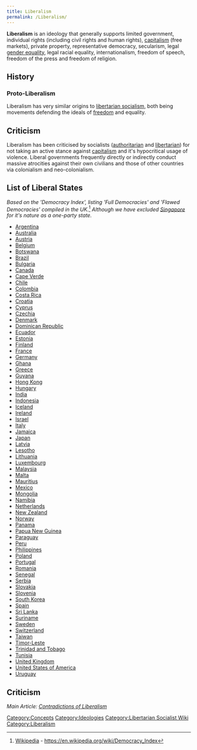 ```yaml
---
title: Liberalism
permalink: /Liberalism/
---
```


**Liberalism** is an ideology that generally supports limited
government, individual rights (including civil rights and human rights),
[capitalism](capitalism "wikilink") (free markets), private property,
representative democracy, secularism, legal [gender
equality](Gender_Equality "wikilink"), legal racial equality,
internationalism, freedom of speech, freedom of the press and freedom of
religion.

## History

### Proto-Liberalism

Liberalism has very similar origins to [libertarian
socialism](Libertarian_Socialism "wikilink"), both being movements
defending the ideals of [freedom](freedom "wikilink") and equality.

## Criticism

Liberalism has been criticised by socialists
([authoritarian](Authoritarian_Socialism "wikilink") and
[libertarian](Libertarian_Socialism "wikilink")) for not taking an
active stance against [capitalism](capitalism "wikilink") and it's
hypocritical usage of violence. Liberal governments frequently directly
or indirectly conduct massive atrocities against their own civilians and
those of other countries via colonialism and neo-colonialism.

## List of Liberal States

*Based on the 'Democracy Index', listing 'Full Democracies' and 'Flawed
Democracies' compiled in the UK.*[^1] *Although we have excluded
[Singapore](Singapore "wikilink") for it's nature as a one-party state.*

- [Argentina](Argentina "wikilink")
- [Australia](Australia "wikilink")
- [Austria](Austria "wikilink")
- [Belgium](Belgium "wikilink")
- [Botswana](Botswana "wikilink")
- [Brazil](Brazil "wikilink")
- [Bulgaria](Bulgaria "wikilink")
- [Canada](Canada "wikilink")
- [Cape Verde](Cape_Verde "wikilink")
- [Chile](Chile "wikilink")
- [Colombia](Colombia "wikilink")
- [Costa Rica](Costa_Rica "wikilink")
- [Croatia](Croatia "wikilink")
- [Cyprus](Cyprus "wikilink")
- [Czechia](Czechia "wikilink")
- [Denmark](Denmark "wikilink")
- [Dominican Republic](Dominican_Republic "wikilink")
- [Ecuador](Ecuador "wikilink")
- [Estonia](Estonia "wikilink")
- [Finland](Finland "wikilink")
- [France](France "wikilink")
- [Germany](Germany "wikilink")
- [Ghana](Ghana "wikilink")
- [Greece](Greece "wikilink")
- [Guyana](Guyana "wikilink")
- [Hong Kong](Hong_Kong "wikilink")
- [Hungary](Hungary "wikilink")
- [India](India "wikilink")
- [Indonesia](Indonesia "wikilink")
- [Iceland](Iceland "wikilink")
- [Ireland](Ireland "wikilink")
- [Israel](Israel "wikilink")
- [Italy](Italy "wikilink")
- [Jamaica](Jamaica "wikilink")
- [Japan](Japan "wikilink")
- [Latvia](Latvia "wikilink")
- [Lesotho](Lesotho "wikilink")
- [Lithuania](Lithuania "wikilink")
- [Luxembourg](Luxembourg "wikilink")
- [Malaysia](Malaysia "wikilink")
- [Malta](Malta "wikilink")
- [Mauritius](Mauritius "wikilink")
- [Mexico](Mexico "wikilink")
- [Mongolia](Mongolia "wikilink")
- [Namibia](Namibia "wikilink")
- [Netherlands](Netherlands "wikilink")
- [New Zealand](New_Zealand "wikilink")
- [Norway](Norway "wikilink")
- [Panama](Panama "wikilink")
- [Papua New Guinea](Papua_New_Guinea "wikilink")
- [Paraguay](Paraguay "wikilink")
- [Peru](Peru "wikilink")
- [Philippines](Philippines "wikilink")
- [Poland](Poland "wikilink")
- [Portugal](Portugal "wikilink")
- [Romania](Romania "wikilink")
- [Senegal](Senegal "wikilink")
- [Serbia](Serbia "wikilink")
- [Slovakia](Slovakia "wikilink")
- [Slovenia](Slovenia "wikilink")
- [South Korea](South_Korea "wikilink")
- [Spain](Spain "wikilink")
- [Sri Lanka](Sri_Lanka "wikilink")
- [Suriname](Suriname "wikilink")
- [Sweden](Sweden "wikilink")
- [Switzerland](Switzerland "wikilink")
- [Taiwan](Taiwan "wikilink")
- [Timor-Leste](Timor-Leste "wikilink")
- [Trinidad and Tobago](Trinidad_and_Tobago "wikilink")
- [Tunisia](Tunisia "wikilink")
- [United Kingdom](United_Kingdom "wikilink")
- [United States of America](United_States_of_America "wikilink")
- [Uruguay](Uruguay "wikilink")

## Criticism

*Main Article: [Contradictions of
Liberalism](Contradictions_of_Liberalism "wikilink")*

[Category:Concepts](Category:Concepts "wikilink")
[Category:Ideologies](Category:Ideologies "wikilink")
[Category:Libertarian Socialist
Wiki](Category:Libertarian_Socialist_Wiki "wikilink")
[Category:Liberalism](Category:Liberalism "wikilink")

[^1]: [Wikipedia](Wikipedia "wikilink") -
    <https://en.wikipedia.org/wiki/Democracy_Index>